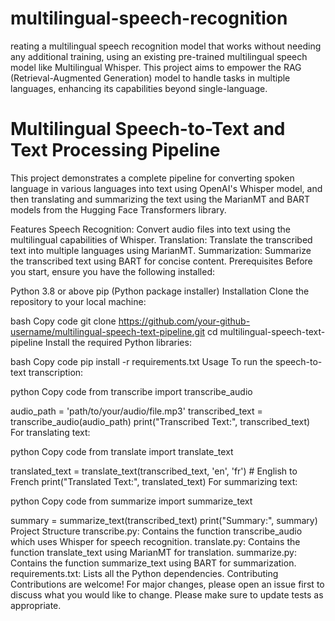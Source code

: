 # multilingual-speech-recognition
reating a multilingual speech recognition model that works without needing any additional training, using an existing pre-trained multilingual speech model like Multilingual Whisper. This project aims to empower the RAG (Retrieval-Augmented Generation) model to handle tasks in multiple languages, enhancing its capabilities beyond single-language.
# Multilingual Speech-to-Text and Text Processing Pipeline
This project demonstrates a complete pipeline for converting spoken language in various languages into text using OpenAI's Whisper model, and then translating and summarizing the text using the MarianMT and BART models from the Hugging Face Transformers library.

Features
Speech Recognition: Convert audio files into text using the multilingual capabilities of Whisper.
Translation: Translate the transcribed text into multiple languages using MarianMT.
Summarization: Summarize the transcribed text using BART for concise content.
Prerequisites
Before you start, ensure you have the following installed:

Python 3.8 or above
pip (Python package installer)
Installation
Clone the repository to your local machine:

bash
Copy code
git clone https://github.com/your-github-username/multilingual-speech-text-pipeline.git
cd multilingual-speech-text-pipeline
Install the required Python libraries:

bash
Copy code
pip install -r requirements.txt
Usage
To run the speech-to-text transcription:

python
Copy code
from transcribe import transcribe_audio

audio_path = 'path/to/your/audio/file.mp3'
transcribed_text = transcribe_audio(audio_path)
print("Transcribed Text:", transcribed_text)
For translating text:

python
Copy code
from translate import translate_text

translated_text = translate_text(transcribed_text, 'en', 'fr')  # English to French
print("Translated Text:", translated_text)
For summarizing text:

python
Copy code
from summarize import summarize_text

summary = summarize_text(transcribed_text)
print("Summary:", summary)
Project Structure
transcribe.py: Contains the function transcribe_audio which uses Whisper for speech recognition.
translate.py: Contains the function translate_text using MarianMT for translation.
summarize.py: Contains the function summarize_text using BART for summarization.
requirements.txt: Lists all the Python dependencies.
Contributing
Contributions are welcome! For major changes, please open an issue first to discuss what you would like to change. Please make sure to update tests as appropriate.

